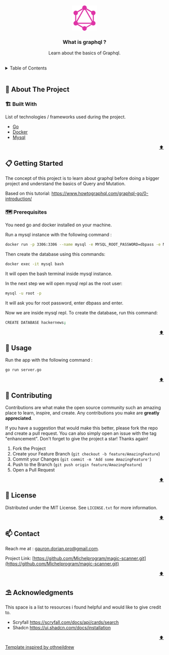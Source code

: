 <div id="top"></div>



<!-- PROJECT LOGO -->
<br />
<div align="center">
    <img src="img/logo.png" alt="Logo" width="80" height="80">

<h3 align="center">What is graphql ?</h3>

  <p align="center">Learn about the basics of Graphql.</p>
</div>

 <br />  

<!-- TABLE OF CONTENTS -->
<details>
  <summary>Table of Contents</summary>
  <ol>
    <li>
      <a href="#about-the-project">🧭 About The Project</a>
      <ul>
        <li><a href="#built-with">🏗️ Built With</a></li>
      </ul>
    </li>
    <li>
      <a href="#getting-started">📋 Getting Started</a>
      <ul>
        <li><a href="#prerequisites">🗺️ Prerequisites</a></li>
        <li><a href="#installation">⚙️ Installation</a></li>
      </ul>
    </li>
    <li><a href="#usage">💾 Usage</a></li>
    <li><a href="#contributing">🔗 Contributing</a></li>
    <li><a href="#license">📰 License</a></li>
    <li><a href="#contact">📫 Contact</a></li>
    <li><a href="#acknowledgments">⛱️ Acknowledgments</a></li>
  </ol>
</details>

<br>



<!-- ABOUT THE PROJECT -->
## 🧭 About The Project

### 🏗️ Built With

List of technologies / frameworks used during the project.

* [Go](https://golang.org/)
* [Docker](https://www.docker.com/)
* [Mysql](https://www.mysql.com/)

<p align="right"><a href="#top">⬆️</a></p>




<!-- GETTING STARTED -->
## 📋 Getting Started

The concept of this project is to learn about graphql before doing a bigger project and understand the basics of Query and Mutation.

Based on this tutorial: https://www.howtographql.com/graphql-go/0-introduction/

### 🗺️ Prerequisites

You need go and docker installed on your machine.

Run a mysql instance with the following command :

```sh
docker run -p 3306:3306 --name mysql -e MYSQL_ROOT_PASSWORD=dbpass -e MYSQL_DATABASE=hackernews -d mysql:latest
```

Then create the database using this commands:
    
```sh
docker exec -it mysql bash
```

It will open the bash terminal inside mysql instance.

In the next step we will open mysql repl as the root user:
```sh
mysql -u root -p
```

It will ask you for root password, enter dbpass and enter.

Now we are inside mysql repl. To create the database, run this command:
````sh
CREATE DATABASE hackernews;
````

<p align="right"><a href="#top">⬆️</a></p>


<!-- USAGE EXAMPLES -->
## 💾 Usage

Run the app with the following command :

```sh
go run server.go
```

<p align="right"><a href="#top">⬆️</a></p>


<!-- CONTRIBUTING -->
## 🔗 Contributing

Contributions are what make the open source community such an amazing place to learn, inspire, and create. Any contributions you make are **greatly appreciated**.

If you have a suggestion that would make this better, please fork the repo and create a pull request. You can also simply open an issue with the tag "enhancement".
Don't forget to give the project a star! Thanks again!

1. Fork the Project
2. Create your Feature Branch (`git checkout -b feature/AmazingFeature`)
3. Commit your Changes (`git commit -m 'Add some AmazingFeature'`)
4. Push to the Branch (`git push origin feature/AmazingFeature`)
5. Open a Pull Request

<p align="right"><a href="#top">⬆️</a></p>




<!-- LICENSE -->
## 📰 License

Distributed under the MIT License. See `LICENSE.txt` for more information.

<p align="right"><a href="#top">⬆️</a></p>




<!-- CONTACT -->
## 📫 Contact

Reach me at : gauron.dorian.pro@gmail.com.

Project Link: [https://github.com/Michelprogram/magic-scanner.git](https://github.com/Michelprogram/magic-scanner.git)

<p align="right"><a href="#top">⬆️</a></p>




<!-- ACKNOWLEDGMENTS -->
## ⛱️ Acknowledgments

This space is a list to resources i found helpful and would like to give credit to.

* Scryfall https://scryfall.com/docs/api/cards/search
* Shadcn https://ui.shadcn.com/docs/installation

<p align="right"><a href="#top">⬆️</a></p>

<a href="https://github.com/othneildrew/Best-README-Template">Template inspired by othneildrew</a>
